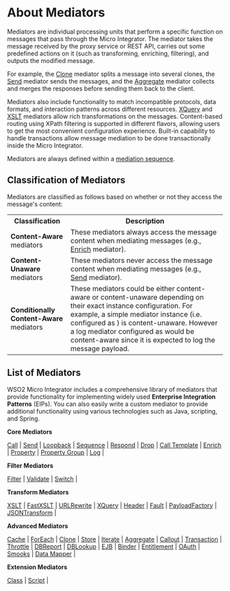 # About Mediators

Mediators are individual processing units that perform a specific function on messages that pass through the Micro Integrator. The mediator takes the message received by the proxy service or REST API, carries out some predefined actions on it (such as transforming, enriching, filtering), and outputs the modified message. 

For example, the [Clone]({{base_path}}/reference/mediators/clone-Mediator) mediator splits a message into several clones, the [Send]({{base_path}}/reference/mediators/send-Mediator) mediator sends the messages, and the [Aggregate]({{base_path}}/reference/mediators/aggregate-Mediator) mediator collects and merges the responses before sending them back to the client. 

Mediators also include functionality to match incompatible protocols, data formats, and interaction patterns across different resources. [XQuery]({{base_path}}/reference/mediators/xQuery-Mediator) and [XSLT]({{base_path}}/reference/mediators/xSLT-Mediator) mediators allow rich transformations on the messages. Content-based routing using XPath filtering is supported in different flavors, allowing users to get the most convenient configuration experience. Built-in capability to handle transactions allow message mediation to be done transactionally inside the Micro Integrator.

Mediators are always defined within a [mediation sequence]({{base_path}}/reference/synapse-properties/sequence-properties).

## Classification of Mediators

Mediators are classified as follows based on whether or not they access the message's content: 

<table>
  <col width="140">
  <tr>
    <th>Classification</th>
    <th>Description</th>
  </tr>
  <tr>
    <td><b>Content-Aware</b> mediators</td>
    <td>
      These mediators always access the message content when mediating messages (e.g., <a href="..{{base_path}}/reference/mediators/enrich-Mediator">Enrich</a> mediator).
    </td>
  </tr>
  <tr>
    <td><b>Content-Unaware</b> mediators</td>
    <td>
      These mediators never access the message content when mediating messages (e.g., <a href="..{{base_path}}/reference/mediators/send-Mediator">Send</a> mediator).
    </td>
  </tr>
  <tr>
    <td><b>Conditionally Content-Aware</b> mediators</td>
    <td>
      These mediators could be either content-aware or content-unaware depending on their exact instance configuration. For example, a simple <a href="{{base_path}}/reference/mediators/log-Mediator"></a> mediator instance (i.e. configured as <log/>) is content-unaware. However a log mediator configured as <log level=”full”/> would be content-aware since it is expected to log the message payload.
    </td>
  </tr>
</table>

## List of Mediators

WSO2 Micro Integrator includes a comprehensive library of mediators that provide functionality for implementing widely used **Enterprise Integration Patterns** (EIPs). You can also easily write a custom mediator to provide additional functionality using various technologies such as Java, scripting, and Spring.

**Core Mediators**

[Call]({{base_path}}/reference/mediators/call-Mediator) | [Send]({{base_path}}/reference/mediators/send-Mediator) | [Loopback]({{base_path}}/reference/mediators/loopback-Mediator) | [Sequence]({{base_path}}/reference/mediators/sequence-Mediator) | [Respond]({{base_path}}/reference/mediators/respond-Mediator) | [Drop]({{base_path}}/reference/mediators/drop-Mediator) | [Call Template]({{base_path}}/reference/mediators/call-Template-Mediator) | [Enrich]({{base_path}}/reference/mediators/enrich-Mediator) | [Property]({{base_path}}/reference/mediators/property-Mediator) | [Property Group]({{base_path}}/reference/mediators/property-Group-Mediator) | [Log]({{base_path}}/reference/mediators/log-Mediator) | 

**Filter Mediators**

[Filter]({{base_path}}/reference/mediators/filter-Mediator) | [Validate]({{base_path}}/reference/mediators/validate-Mediator) | [Switch]({{base_path}}/reference/mediators/switch-Mediator) | 

**Transform Mediators**

[XSLT]({{base_path}}/reference/mediators/xSLT-Mediator) | [FastXSLT]({{base_path}}/reference/mediators/fastXSLT-Mediator) | [URLRewrite]({{base_path}}/reference/mediators/uRLRewrite-Mediator) | [XQuery]({{base_path}}/reference/mediators/xQuery-Mediator) | [Header]({{base_path}}/reference/mediators/header-Mediator) | [Fault]({{base_path}}/reference/mediators/fault-Mediator) | [PayloadFactory]({{base_path}}/reference/mediators/payloadFactory-Mediator) | [JSONTransform](json-Transform-Mediator) |

**Advanced Mediators**

[Cache]({{base_path}}/reference/mediators/cache-Mediator) | [ForEach]({{base_path}}/reference/mediators/forEach-Mediator) | [Clone]({{base_path}}/reference/mediators/clone-Mediator) | [Store]({{base_path}}/reference/mediators/store-Mediator) | [Iterate]({{base_path}}/reference/mediators/iterate-Mediator) | [Aggregate]({{base_path}}/reference/mediators/aggregate-Mediator) | [Callout]({{base_path}}/reference/mediators/callout-Mediator) | [Transaction]({{base_path}}/reference/mediators/transaction-Mediator) | [Throttle]({{base_path}}/reference/mediators/throttle-Mediator) | [DBReport]({{base_path}}/reference/mediators/dB-Report-Mediator) | [DBLookup]({{base_path}}/reference/mediators/dBLookup-Mediator) | [EJB]({{base_path}}/reference/mediators/eJB-Mediator) | [Binder]({{base_path}}/reference/mediators/builder-Mediator) | [Entitlement]({{base_path}}/reference/mediators/call-Mediator) | [OAuth]({{base_path}}/reference/mediators/call-Mediator) | [Smooks]({{base_path}}/reference/mediators/smooks-Mediator) | [Data Mapper]({{base_path}}/reference/mediators/data-Mapper-Mediator) | 

**Extension Mediators**

[Class]({{base_path}}/reference/mediators/class-Mediator) | [Script]({{base_path}}/reference/mediators/script-Mediator) |
